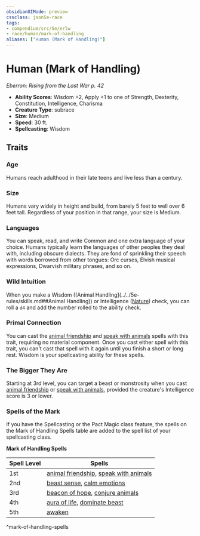 ```yaml
---
obsidianUIMode: preview
cssclass: json5e-race
tags:
- compendium/src/5e/erlw
- race/human/mark-of-handling
aliases: ["Human (Mark of Handling)"]
---
```


# Human (Mark of Handling)
*Eberron: Rising from the Last War p. 42*

- **Ability Scores**: Wisdom +2, Apply +1 to one of Strength, Dexterity, Constitution, Intelligence, Charisma
- **Creature Type**: subrace
- **Size**: Medium
- **Speed**: 30 ft.
- **Spellcasting**: Wisdom


## Traits

### Age

Humans reach adulthood in their late teens and live less than a century.

### Size

Humans vary widely in height and build, from barely 5 feet to well over 6 feet tall. Regardless of your position in that range, your size is Medium.

### Languages

You can speak, read, and write Common and one extra language of your choice. Humans typically learn the languages of other peoples they deal with, including obscure dialects. They are fond of sprinkling their speech with words borrowed from other tongues: Orc curses, Elvish musical expressions, Dwarvish military phrases, and so on.

### Wild Intuition

When you make a Wisdom ([Animal Handling](../../5e-rules/skills.md##Animal Handling)) or Intelligence ([Nature](../../5e-rules/skills.md##Nature)) check, you can roll a `d4` and add the number rolled to the ability check.

### Primal Connection

You can cast the [animal friendship](../spells/animal-friendship.md#) and [speak with animals](../spells/speak-with-animals.md#) spells with this trait, requiring no material component. Once you cast either spell with this trait, you can't cast that spell with it again until you finish a short or long rest. Wisdom is your spellcasting ability for these spells.

### The Bigger They Are

Starting at 3rd level, you can target a beast or monstrosity when you cast [animal friendship](../spells/animal-friendship.md#.md#) or [speak with animals](../spells/speak-with-animals.md#.md#), provided the creature's Intelligence score is 3 or lower.

### Spells of the Mark

If you have the Spellcasting or the Pact Magic class feature, the spells on the Mark of Handling Spells table are added to the spell list of your spellcasting class.

**Mark of Handling Spells**

| Spell Level | Spells |
|-------------|--------|
| 1st | [animal friendship](../spells/animal-friendship.md#.md#.md#), [speak with animals](../spells/speak-with-animals.md#.md#.md#) |
| 2nd | [beast sense](../spells/beast-sense.md#), [calm emotions](../spells/calm-emotions.md#) |
| 3rd | [beacon of hope](../spells/beacon-of-hope.md#), [conjure animals](../spells/conjure-animals.md#) |
| 4th | [aura of life](../spells/aura-of-life.md#), [dominate beast](../spells/dominate-beast.md#) |
| 5th | [awaken](../spells/awaken.md#) |
^mark-of-handling-spells